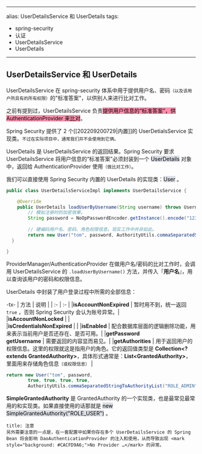 
---
alias: UserDetailsService 和 UserDetails 
tags: 
  - spring-security 
  - 认证 
  - UserDetailsService 
  - UserDetails 
---

## UserDetailsService 和 UserDetails 

UserDetailsService 在 spring-security 体系中用于提供用户名、密码<small>（以及该用户所具有的所有权限）</small>的"标准答案"，以供别人来进行比对工作。

之前有提到过，UserDetailsService 负责<mark style="background: #FF5582A6;">提供用户信息的“标准答案”，供 AuthenticationProvider 来比对</mark>。

Spring Security 提供了 2 个[[202209200729|内置]]的 UserDetialsService 实现类。<small>不过在实际项目中，通常我们并不会使用到它俩。</small>

UserDetails 是 UserDetailsService 的返回结果。Spring Security 要求 UserDetailsService 将用户信息的“标准答案”必须封装到一个 <mark style="background: #CACFD9A6;">UserDetails</mark> 对象中，返回给 AuthenticationProvider 使用<small>（做比对工作）</small>。

我们可以直接使用 Spring Security 内置的 UserDetails 的实现类：<mark style="background: #CACFD9A6;">User</mark> 。

```java
public class UserDetailsServiceImpl implements UserDetailsService {

    @Override
    public UserDetails loadUserByUsername(String username) throws UsernameNotFoundException {
        // 模拟注册时的加密效果。
        String password = NoOpPasswordEncoder.getInstance().encode("123");
 
        // 硬编码用户名、密码、角色权限信息。现实工作中并非如此。
        return new User("tom", password, AuthorityUtils.commaSeparatedStringToAuthorityList("ROLE_ADMIN")); //  这里 admin 的大小写有区别
  }

}
```

ProviderManager/AuthenticationProvider 在做用户名/密码的比对工作时，会调用 UserDetailsService 的 `.loadUserByUsername()` 方法，并传入『**用户名**』，用以查询该用户的密码和权限信息。

UserDetails 中封装了用户登录过程中所需的全部信息：

-tx-
| 方法 | 说明 |
| :- | :- |
|**isAccountNonExpired** | 暂时用不到，统一返回 `true` ，否则 Spring Security 会认为账号异常。|\
|**isAccountNonLocked** | |\
|**isCredentialsNonExpired** | |
|**isEnabled** | 配合数据库层面的逻辑删除功能，用来表示当前用户是否还存在、是否可用。|
|**getPassword** <br> **getUsername** | 需要返回的内容显而易见。|
|**getAuthorities**  | 用于返回用户的权限信息。这里的权限就这是指用户的角色。它的返回值类型是 **Collection\<? extends GrantedAuthority\>**，具体形式通常是：**List\<GrantedAuthority\>**，里面用来存储角色信息<small>（或权限信息）</small> |


```java
return new User("tom", password, 
        true, true, true, true,
        AuthorityUtils.commaSeparatedStringToAuthorityList("ROLE_ADMIN"));
```

**SimpleGrantedAuthority** 是 GrantedAuthority 的一个实现类，也是最常见最常用的和实现类。如果直接使用的话那就是 <mark style="background: #CACFD9A6;">new SimpleGrantedAuthority("ROLE_USER")</mark> 。

```ad-warning
title: 注意
另外需要注意的一点是，在一套配置中如果你存在多个 UserDetailsService 的 Spring Bean 将会影响 DaoAuthenticationProvider 的注入和使用，从而导致出现 <mark style="background: #CACFD9A6;">No Provider …</mark> 的异常。
```

